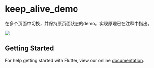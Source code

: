 # keep_alive_demo

在多个页面中切换，并保持原页面状态的demo。实现原理已在注释中指出。

![](https://user-gold-cdn.xitu.io/2018/9/12/165cd82770ff732e?w=362&h=640&f=gif&s=445737)

## Getting Started

For help getting started with Flutter, view our online
[documentation](https://flutter.io/).
